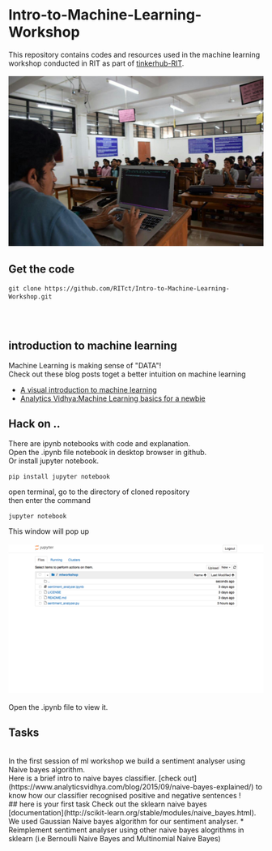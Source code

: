 # Intro-to-Machine-Learning-Workshop
This repository contains codes and resources used in the machine learning workshop conducted in RIT as part of [tinkerhub-RIT](https://www.facebook.com/TinkerHubRIT/?ref=bookmarks).
</br></br>
![ml workshop](mlworkshop.jpg?raw=true "mlworkshop")
## Get the code

```
git clone https://github.com/RITct/Intro-to-Machine-Learning-Workshop.git
```
</br></br>
## introduction to machine learning
Machine Learning is making sense of "DATA"!
</br>
Check out these blog posts toget a better intuition on machine learning
* [A visual introduction to machine learning](http://www.r2d3.us/visual-intro-to-machine-learning-part-1/)
* [Analytics Vidhya:Machine Learning basics for a newbie](https://www.analyticsvidhya.com/blog/2015/06/machine-learning-basics/)

## Hack on ..

There are ipynb notebooks with code and explanation. </br> Open the .ipynb file notebook in desktop browser in github.</br>
Or install jupyter notebook.
```
pip install jupyter notebook
```
open terminal, go to the directory of cloned repository</br> 
then enter the command 
```
jupyter notebook
``` 
This window will pop up
</br></br>
![jupyter notebook](jupyter.png?raw=true "jupyter notebook")
</br></br>
Open the .ipynb file to view it.

## Tasks
</br>
In the first session of ml workshop we build a sentiment analyser using Naive bayes algorithm.
</br>
Here is a brief intro to naive bayes classifier. [check out](https://www.analyticsvidhya.com/blog/2015/09/naive-bayes-explained/) to know how our classifier recognised positive and negative sentences !
</br>
## here is your first task
Check out the sklearn naive bayes [documentation](http://scikit-learn.org/stable/modules/naive_bayes.html). We used Gaussian Naive bayes algorithm for our sentiment analyser.
* Reimplement sentiment analyser using other naive bayes alogrithms in sklearn (i.e  Bernoulli Naive Bayes and Multinomial Naive Bayes)
 
